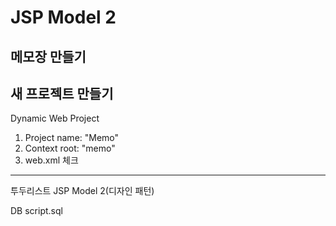 # JSP Model 2

## 메모장 만들기

## 새 프로젝트 만들기

Dynamic Web Project

1. Project name: "Memo"
2. Context root: "memo"
3. web.xml 체크

---

투두리스트
JSP Model 2(디자인 패턴)


DB
script.sql